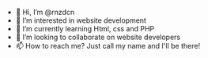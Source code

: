 - 👋 Hi, I’m @rnzdcn
- 👀 I’m interested in website development
- 🌱 I’m currently learning Html, css and PHP
- 💞️ I’m looking to collaborate on website developers
- 📫 How to reach me? Just call my name and I'll be there!

<!---
rnzdcn/rnzdcn is a ✨ special ✨ repository because its `README.md` (this file) appears on your GitHub profile.
You can click the Preview link to take a look at your changes.
--->
